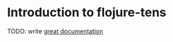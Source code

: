 # Introduction to flojure-tens

TODO: write [great documentation](http://jacobian.org/writing/what-to-write/)
